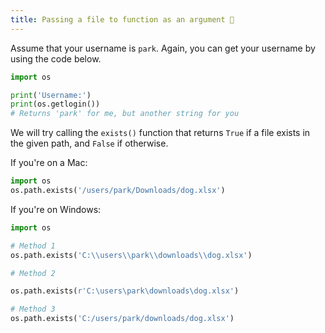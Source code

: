 ```yaml
---
title: Passing a file to function as an argument 🦌
---
```


Assume that your username is `park`. Again, you can get your username by using the code below.

```python
import os

print('Username:')
print(os.getlogin())
# Returns 'park' for me, but another string for you
```

We will try calling the `exists()` function that returns `True` if a file exists in the given path, and `False` if otherwise.

If you're on a Mac:

```python
import os
os.path.exists('/users/park/Downloads/dog.xlsx')
```

If you're on Windows:

```python
import os

# Method 1
os.path.exists('C:\\users\\park\\downloads\\dog.xlsx')

# Method 2

os.path.exists(r'C:\users\park\downloads\dog.xlsx')

# Method 3
os.path.exists('C:/users/park/downloads/dog.xlsx')
```
